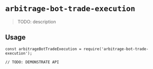 # `arbitrage-bot-trade-execution`

> TODO: description

## Usage

```
const arbitrageBotTradeExecution = require('arbitrage-bot-trade-execution');

// TODO: DEMONSTRATE API
```
